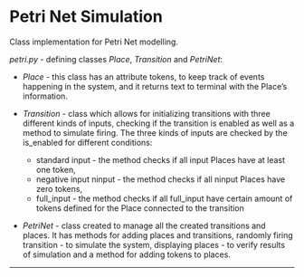 # Petri Net Simulation

Class implementation for Petri Net modelling. 

*petri.py* - defining classes *Place*, *Transition* and *PetriNet*:

+ *Place* - this class has an attribute tokens, to keep track of events happening in the system, and it returns text to terminal with the Place’s information.

+ *Transition* - class which allows for initializing transitions with three different kinds of inputs, checking if the transition is enabled as well as a method to simulate firing. The three kinds of inputs are checked by the is_enabled for different conditions:
    - standard input - the method checks if all input Places have at least one token,
    - negative input ninput - the method checks if all ninput Places have zero tokens,
    - full_input - the method checks if all full_input have certain amount of tokens defined for the Place connected to the transition

+ *PetriNet* - class created to manage all the created transitions and places. It has methods for adding places and transitions, randomly firing transition - to simulate the system, displaying places - to verify results of simulation and a method for adding tokens to places.

***
